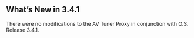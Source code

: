 
## What’s New in 3.4.1

There were no modifications to the AV Tuner Proxy in conjunction with O.S. Release 3.4.1.